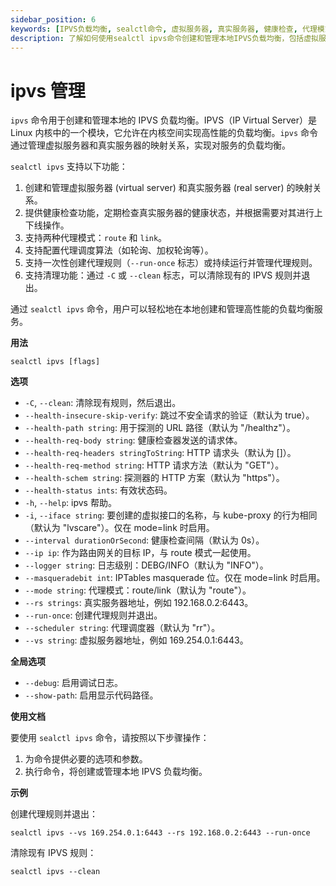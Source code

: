 ```yaml
---
sidebar_position: 6
keywords: [IPVS负载均衡, sealctl命令, 虚拟服务器, 真实服务器, 健康检查, 代理模式, 调度算法, 清理功能]
description: 了解如何使用sealctl ipvs命令创建和管理本地IPVS负载均衡，包括虚拟服务器和真实服务器的映射、健康检查、代理模式和调度算法配置。
---
```


# ipvs 管理

`ipvs` 命令用于创建和管理本地的 IPVS 负载均衡。IPVS（IP Virtual Server）是 Linux 内核中的一个模块，它允许在内核空间实现高性能的负载均衡。`ipvs` 命令通过管理虚拟服务器和真实服务器的映射关系，实现对服务的负载均衡。

`sealctl ipvs` 支持以下功能：

1. 创建和管理虚拟服务器 (virtual server) 和真实服务器 (real server) 的映射关系。
2. 提供健康检查功能，定期检查真实服务器的健康状态，并根据需要对其进行上下线操作。
3. 支持两种代理模式：`route` 和 `link`。
4. 支持配置代理调度算法（如轮询、加权轮询等）。
5. 支持一次性创建代理规则（`--run-once` 标志）或持续运行并管理代理规则。
6. 支持清理功能：通过 `-C` 或 `--clean` 标志，可以清除现有的 IPVS 规则并退出。

通过 `sealctl ipvs` 命令，用户可以轻松地在本地创建和管理高性能的负载均衡服务。

**用法**

```shell
sealctl ipvs [flags]
```

**选项**

- `-C`, `--clean`: 清除现有规则，然后退出。
- `--health-insecure-skip-verify`: 跳过不安全请求的验证（默认为 true）。
- `--health-path string`: 用于探测的 URL 路径（默认为 "/healthz"）。
- `--health-req-body string`: 健康检查器发送的请求体。
- `--health-req-headers stringToString`: HTTP 请求头（默认为 []）。
- `--health-req-method string`: HTTP 请求方法（默认为 "GET"）。
- `--health-schem string`: 探测器的 HTTP 方案（默认为 "https"）。
- `--health-status ints`: 有效状态码。
- `-h`, `--help`: ipvs 帮助。
- `-i`, `--iface string`: 要创建的虚拟接口的名称，与 kube-proxy 的行为相同（默认为 "lvscare"）。仅在 mode=link 时启用。
- `--interval durationOrSecond`: 健康检查间隔（默认为 0s）。
- `--ip ip`: 作为路由网关的目标 IP，与 route 模式一起使用。
- `--logger string`: 日志级别：DEBG/INFO（默认为 "INFO"）。
- `--masqueradebit int`: IPTables masquerade 位。仅在 mode=link 时启用。
- `--mode string`: 代理模式：route/link（默认为 "route"）。
- `--rs strings`: 真实服务器地址，例如 192.168.0.2:6443。
- `--run-once`: 创建代理规则并退出。
- `--scheduler string`: 代理调度器（默认为 "rr"）。
- `--vs string`: 虚拟服务器地址，例如 169.254.0.1:6443。

**全局选项**

- `--debug`: 启用调试日志。
- `--show-path`: 启用显示代码路径。

**使用文档**

要使用 `sealctl ipvs` 命令，请按照以下步骤操作：

1. 为命令提供必要的选项和参数。
2. 执行命令，将创建或管理本地 IPVS 负载均衡。

**示例**

创建代理规则并退出：

```shell
sealctl ipvs --vs 169.254.0.1:6443 --rs 192.168.0.2:6443 --run-once
```

清除现有 IPVS 规则：

```shell
sealctl ipvs --clean
```

